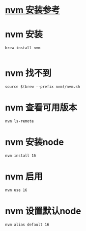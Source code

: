 # [nvm 安装参考](https://github.com/nvm-sh/nvm)


# nvm 安装
```
brew install nvm


```
# nvm  找不到
```
source $(brew --prefix nvm)/nvm.sh

```

# nvm 查看可用版本
```
nvm ls-remote

```

# nvm 安装node
```
nvm install 16
```


# nvm 启用
```
nvm use 16
```

# nvm 设置默认node

```
nvm alias default 16

```
